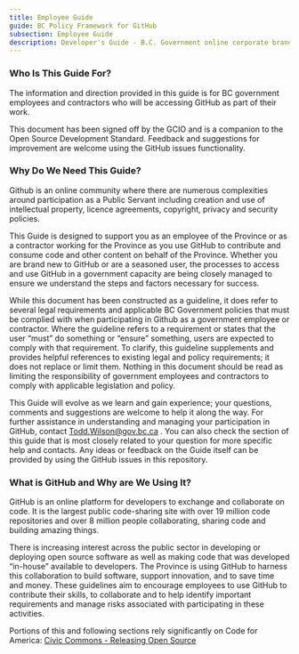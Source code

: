 ```yaml
---
title: Employee Guide
guide: BC Policy Framework for GitHub
subsection: Employee Guide
description: Developer's Guide - B.C. Government online corporate branding guidelines for approved use.
---
```


### Who Is This Guide For?

The information and direction provided in this guide is for BC government employees and contractors who will be accessing GitHub as part of their work.

This document has been signed off by the GCIO and is a companion to the Open Source Development Standard. Feedback and suggestions for improvement are welcome using the GitHub issues functionality.

### Why Do We Need This Guide?

Github is an online community where there are numerous complexities around participation as a Public Servant including creation and use of intellectual property, licence agreements, copyright, privacy and security policies.

This Guide is designed to support you as an employee of the Province or as a contractor working for the Province as you use GitHub to contribute and consume code and other content on behalf of the Province. Whether you are brand new to GitHub or are a seasoned user, the processes to access and use GitHub in a government capacity are being closely managed to ensure we understand the steps and factors necessary for success.

While this document has been constructed as a guideline, it does refer to several legal requirements and applicable BC Government policies that must be complied with when participating in Github as a government employee or contractor. Where the guideline refers to a requirement or states that the user “must” do something or “ensure” something, users are expected to comply with that requirement. To clarify, this guideline supplements and provides helpful references to existing legal and policy requirements; it does not replace or limit them. Nothing in this document should be read as limiting the responsibility of government employees and contractors to comply with applicable legislation and policy.

This Guide will evolve as we learn and gain experience; your questions, comments and suggestions are welcome to help it along the way. For further assistance in understanding and managing your participation in GitHub, contact [Todd.Wilson@gov.bc.ca](mailto:Todd.Wilson@gov.bc.ca) . You can also check the section of this guide that is most closely related to your question for more specific help and contacts. Any ideas or feedback on the Guide itself can be provided by using the GitHub issues in this repository.

### What is GitHub and Why are We Using It?

GitHub is an online platform for developers to exchange and collaborate on code. It is the largest public code-sharing site with over 19 million code repositories and over 8 million people collaborating, sharing code and building amazing things.

There is increasing interest across the public sector in developing or deploying open source software as well as making code that was developed “in-house” available to developers. The Province is using GitHub to harness this collaboration to build software, support innovation, and to save time and money. These guidelines aim to encourage employees to use GitHub to contribute their skills, to collaborate and to help identify important requirements and manage risks associated with participating in these activities.

Portions of this and following sections rely significantly on Code for America: [Civic Commons - Releasing Open Source](http://wiki.civiccommons.org/Releasing_Open_Source)
